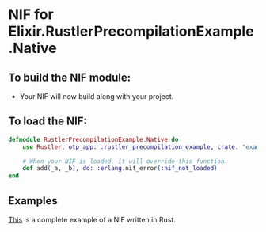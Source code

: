 # NIF for Elixir.RustlerPrecompilationExample.Native

## To build the NIF module:

- Your NIF will now build along with your project.

## To load the NIF:

```elixir
defmodule RustlerPrecompilationExample.Native do
    use Rustler, otp_app: :rustler_precompilation_example, crate: "example"

    # When your NIF is loaded, it will override this function.
    def add(_a, _b), do: :erlang.nif_error(:nif_not_loaded)
end
```

## Examples

[This](https://github.com/hansihe/NifIo) is a complete example of a NIF written in Rust.
